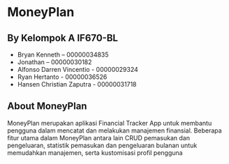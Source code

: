 # MoneyPlan

## By Kelompok A IF670-BL
- Bryan Kenneth – 00000034835
- Jonathan – 00000030182
- Alfonso Darren Vincentio - 00000029324
- Ryan Hertanto - 00000036526
- Hansen Christian Zaputra - 00000031718

## About MoneyPlan
MoneyPlan merupakan aplikasi Financial Tracker App untuk membantu pengguna dalam mencatat dan melakukan manajemen finansial. Beberapa fitur utama dalam MoneyPlan antara lain CRUD pemasukan dan pengeluaran, statistik pemasukan dan pengeluaran bulanan untuk memudahkan manajemen, serta kustomisasi profil pengguna

